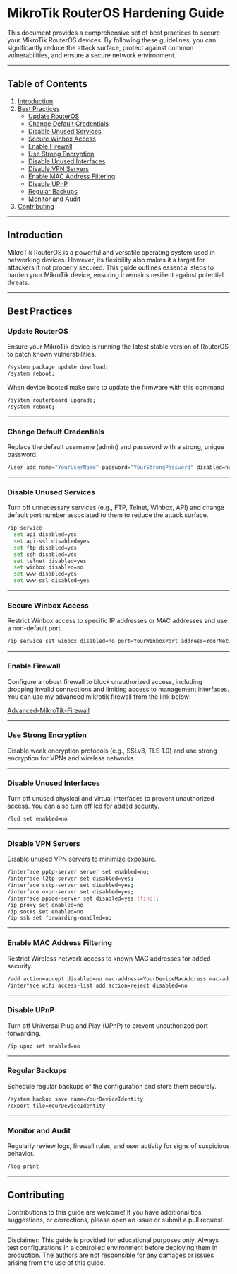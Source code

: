# MikroTik RouterOS Hardening Guide

This document provides a comprehensive set of best practices to secure your MikroTik RouterOS devices. By following these guidelines, you can significantly reduce the attack surface, protect against common vulnerabilities, and ensure a secure network environment.

---

## Table of Contents
1. [Introduction](#introduction)
2. [Best Practices](#best-practices)
   - [Update RouterOS](#update-routeros)
   - [Change Default Credentials](#change-default-credentials)
   - [Disable Unused Services](#disable-unused-services)
   - [Secure Winbox Access](#secure-winbox-access)
   - [Enable Firewall](#enable-firewall)
   - [Use Strong Encryption](#use-strong-encryption)
   - [Disable Unused Interfaces](#disable-unused-interfaces)
   - [Disable VPN Servers](#disable-vpn-servers)
   - [Enable MAC Address Filtering](#enable-mac-address-filtering)
   - [Disable UPnP](#disable-upnp)
   - [Regular Backups](#regular-backups)
   - [Monitor and Audit](#monitor-and-audit)
3. [Contributing](#contributing)

---

## Introduction
MikroTik RouterOS is a powerful and versatile operating system used in networking devices. However, its flexibility also makes it a target for attackers if not properly secured. This guide outlines essential steps to harden your MikroTik device, ensuring it remains resilient against potential threats.

---

## Best Practices
### Update RouterOS
Ensure your MikroTik device is running the latest stable version of RouterOS to patch known vulnerabilities.

```bash
/system package update download;
/system reboot;
```

When device booted make sure to update the firmware with this command

```bash
/system routerboard upgrade;
/system reboot;
```

---

### Change Default Credentials

Replace the default username (admin) and password with a strong, unique password.

```bash
/user add name="YourUserName" password="YourStrongPassword" disabled=no group=full
```

---

### Disable Unused Services

Turn off unnecessary services (e.g., FTP, Telnet, Winbox, API) and change default port number associated to them to reduce the attack surface.

```bash
/ip service
  set api disabled=yes
  set api-ssl disabled=yes
  set ftp disabled=yes
  set ssh disabled=yes
  set telnet disabled=yes
  set winbox disabled=no
  set www disabled=yes
  set www-ssl disabled=yes
```

---

### Secure Winbox Access

Restrict Winbox access to specific IP addresses or MAC addresses and use a non-default port.

```bash
/ip service set winbox disabled=no port=YourWinboxPort address=YourNetworkAddress
```

---

### Enable Firewall

Configure a robust firewall to block unauthorized access, including dropping invalid connections and limiting access to management interfaces.
You can use my advanced mikrotik firewall from the link below:

[Advanced-MikroTik-Firewall](https://github.com/hsm1391/Advanced-MikroTik-Firewall)

---

### Use Strong Encryption

Disable weak encryption protocols (e.g., SSLv3, TLS 1.0) and use strong encryption for VPNs and wireless networks.

---

### Disable Unused Interfaces

Turn off unused physical and virtual interfaces to prevent unauthorized access.
You can also turn off lcd for added security.

```bash
/lcd set enabled=no
```

---

### Disable VPN Servers

Disable unused VPN servers to minimize exposure.

```bash
/interface pptp-server server set enabled=no;
/interface l2tp-server set disabled=yes;
/interface sstp-server set disabled=yes;
/interface ovpn-server set disabled=yes;
/interface pppoe-server set disabled=yes [find];
/ip proxy set enabled=no
/ip socks set enabled=no
/ip ssh set forwarding-enabled=no
```

---

### Enable MAC Address Filtering

Restrict Wireless network access to known MAC addresses for added security.

```bash
/add action=accept disabled=no mac-address=YourDeviceMacAddress mac-address-mask=FF:FF:FF:FF:FF:FF
/interface wifi access-list add action=reject disabled=no
```
 
---

### Disable UPnP

Turn off Universal Plug and Play (UPnP) to prevent unauthorized port forwarding.
 
```bash
/ip upnp set enabled=no
```

---

### Regular Backups

Schedule regular backups of the configuration and store them securely.

```bash
/system backup save name=YourDeviceIdentity
/export file=YourDeviceIdentity
```

---

### Monitor and Audit

Regularly review logs, firewall rules, and user activity for signs of suspicious behavior.

```bash
/log print 
```

---

## Contributing

Contributions to this guide are welcome! If you have additional tips, suggestions, or corrections, please open an issue or submit a pull request.

---


Disclaimer: This guide is provided for educational purposes only. Always test configurations in a controlled environment before deploying them in production. The authors are not responsible for any damages or issues arising from the use of this guide.